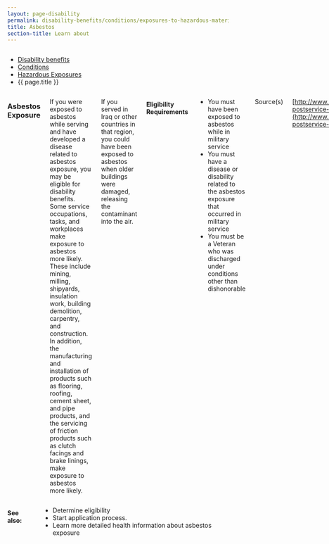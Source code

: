 ```yaml
---
layout: page-disability
permalink: disability-benefits/conditions/exposures-to-hazardous-materials/asbestos/index.html
title: Asbestos
section-title: Learn about
---
```


<div class="splash" markdown="0">
<div class="row" markdown="0">
<div class="small-12 columns" markdown="0">

<ul class="breadcrumbs" role="menubar" aria-label="Primary">
<li class="parent"><a href="{{ site.url }}/disability-benefits/">Disability benefits</a></li>
<li class="parent"><a href="{{ site.url }}/disability-benefits/conditions/">Conditions</a></li>
<li class="parent"><a href="{{ site.url }}/disability-benefits/conditions/exposures-to-hazardous-materials/">Hazardous Exposures</a></li>
<li class="active">{{ page.title }}</li>
</ul>

</div>
</div>
</div>

<div class="main" role="main" markdown="0">
<div class="section one" markdown="0">
<div class="primary" markdown="0">
<div class="row" markdown="0">
<div class="small-12 columns" markdown="1">

### Asbestos Exposure

If you were exposed to asbestos while serving and have developed a disease related to asbestos exposure, you may be eligible for disability benefits. Some service occupations, tasks, and workplaces make exposure to asbestos more likely. These include mining, milling, shipyards, insulation work, building demolition, carpentry, and construction. In addition, the manufacturing and installation of products such as flooring, roofing, cement sheet, and pipe products, and the servicing of friction products such as clutch facings and brake linings, make exposure to asbestos more likely.

If you served in Iraq or other countries in that region, you could have been exposed to asbestos when older buildings were damaged, releasing the contaminant into the air.

#### Eligibility Requirements

- You must have been exposed to asbestos while in military service
- You must have a disease or disability related to the asbestos exposure that occurred in military service
- You must be a Veteran who was discharged under conditions other than dishonorable

Source(s)

[http://www.benefits.va.gov/COMPENSATION/claims-postservice-exposures-asbestos.asp](http://www.benefits.va.gov/COMPENSATION/claims-postservice-exposures-asbestos.asp)

</div>
</div>
</div>
</div>

<div class="section secondary" markdown="0">
<div class="row" markdown="0">
<div class="small-12 columns" markdown="1">

#### See also:

- Determine eligibility
- Start application process.
- Learn more detailed health information about asbestos exposure

</div>
</div>
</div>


</div>
